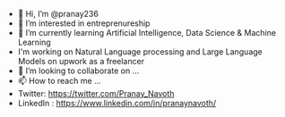 - 👋 Hi, I’m @pranay236
- 👀 I’m interested in entreprenureship
- 🌱 I’m currently learning Artificial Intelligence, Data Science & Machine Learning
-  I'm working on Natural Language processing and Large Language Models on upwork as a freelancer
- 💞️ I’m looking to collaborate on ...
- 📫 How to reach me ...
- Twitter: https://twitter.com/Pranay_Navoth 
- LinkedIn : https://www.linkedin.com/in/pranaynavoth/

<!---
pranay236/pranay236 is a ✨ special ✨ repository because its `README.md` (this file) appears on your GitHub profile.
You can click the Preview link to take a look at your changes.
--->
